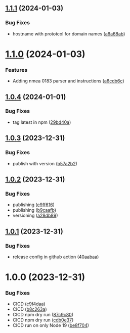 ## [1.1.1](https://github.com/tonybentley/signalk-multiplex-viewer/compare/v1.1.0...v1.1.1) (2024-01-03)


### Bug Fixes

* hostname with prototcol for domain names ([a6a68ab](https://github.com/tonybentley/signalk-multiplex-viewer/commit/a6a68ab60f4d9b6309bc99c54e942d76f4d2841c))

# [1.1.0](https://github.com/tonybentley/signalk-multiplex-viewer/compare/v1.0.4...v1.1.0) (2024-01-03)


### Features

* Adding nmea 0183 parser and instructions ([a6cdb6c](https://github.com/tonybentley/signalk-multiplex-viewer/commit/a6cdb6ce4b9ef37da5d30b4cbe63680b1b59d644))

## [1.0.4](https://github.com/tonybentley/signalk-multiplex-viewer/compare/v1.0.3...v1.0.4) (2024-01-01)


### Bug Fixes

* tag latest in npm ([29bd40a](https://github.com/tonybentley/signalk-multiplex-viewer/commit/29bd40a960be2590fc77981fbc1d83dc5d86da0f))

## [1.0.3](https://github.com/tonybentley/signalk-multiplex-viewer/compare/v1.0.2...v1.0.3) (2023-12-31)


### Bug Fixes

* publish with version ([b57a2b2](https://github.com/tonybentley/signalk-multiplex-viewer/commit/b57a2b22ef48329779e07d5ed7c9b6d7268ca559))

## [1.0.2](https://github.com/tonybentley/signalk-multiplex-viewer/compare/v1.0.1...v1.0.2) (2023-12-31)


### Bug Fixes

* publishing ([e9ff616](https://github.com/tonybentley/signalk-multiplex-viewer/commit/e9ff6166ff6db6212f226b24fc423b8842276c30))
* publishing ([b9caafb](https://github.com/tonybentley/signalk-multiplex-viewer/commit/b9caafb23b54afe174831e2d0e7e383beda15029))
* versioning ([a28db89](https://github.com/tonybentley/signalk-multiplex-viewer/commit/a28db89d9c63908c723dffa1ae55e67c2faff7b9))

## [1.0.1](https://github.com/tonybentley/signalk-multiplex-viewer/compare/v1.0.0...v1.0.1) (2023-12-31)


### Bug Fixes

* release config in github action ([40aabaa](https://github.com/tonybentley/signalk-multiplex-viewer/commit/40aabaaab1755993ef2773ed55540f62abcd4c22))

# 1.0.0 (2023-12-31)


### Bug Fixes

* CICD ([c9f4daa](https://github.com/tonybentley/signalk-multiplex-viewer/commit/c9f4daa7db5c19fde6e324c265f2e2f2022501b6))
* CICD ([b8c263a](https://github.com/tonybentley/signalk-multiplex-viewer/commit/b8c263afbcb07ffd25b7b54d7aa534895862d52d))
* CICD npm dry run ([87c9c80](https://github.com/tonybentley/signalk-multiplex-viewer/commit/87c9c80665289bec246bb473e084f151de6743b4))
* CICD npm dry run ([cdb0e37](https://github.com/tonybentley/signalk-multiplex-viewer/commit/cdb0e376787f0421d26d32a5f22d18ef343e3f2d))
* CICD run on only Node 19 ([be8f704](https://github.com/tonybentley/signalk-multiplex-viewer/commit/be8f7044d1f37c2701d5444662254f1c510b4c9a))
